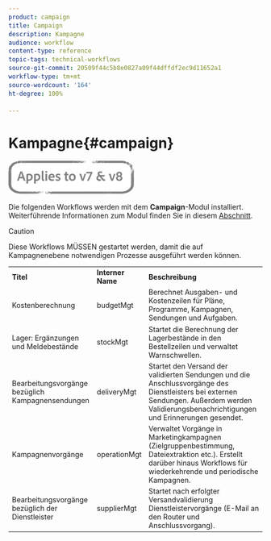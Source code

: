 ```yaml
---
product: campaign
title: Campaign
description: Kampagne
audience: workflow
content-type: reference
topic-tags: technical-workflows
source-git-commit: 20509f44c5b8e0827a09f44dffdf2ec9d11652a1
workflow-type: tm+mt
source-wordcount: '164'
ht-degree: 100%

---
```



# Kampagne{#campaign}

![](../../assets/common.svg)

Die folgenden Workflows werden mit dem **Campaign**-Modul installiert. Weiterführende Informationen zum Modul finden Sie in diesem [Abschnitt](../../campaign/using/designing-marketing-campaigns.md).

>[!CAUTION]
>
>Diese Workflows MÜSSEN gestartet werden, damit die auf Kampagnenebene notwendigen Prozesse ausgeführt werden können.

<table> 
 <tbody> 
  <tr> 
   <td> <strong>Titel</strong><br /> </td> 
   <td> <strong>Interner Name</strong><br /> </td> 
   <td> <strong>Beschreibung</strong><br /> </td> 
  </tr> 
  <tr> 
   <td> <span class="uicontrol">Kostenberechnung</span> <br /> </td> 
   <td> <span class="uicontrol">budgetMgt</span> <br /> </td> 
   <td> Berechnet Ausgaben- und Kostenzeilen für Pläne, Programme, Kampagnen, Sendungen und Aufgaben.<br /> </td> 
  </tr> 
  <tr> 
   <td> <span class="uicontrol">Lager: Ergänzungen und Meldebestände</span> <br /> </td> 
   <td> <span class="uicontrol">stockMgt</span> <br /> </td> 
   <td> Startet die Berechnung der Lagerbestände in den Bestellzeilen und verwaltet Warnschwellen.<br /> </td> 
  </tr> 
  <tr> 
   <td> <span class="uicontrol">Bearbeitungsvorgänge bezüglich Kampagnensendungen</span> <br /> </td> 
   <td> <span class="uicontrol">deliveryMgt</span> <br /> </td> 
   <td> Startet den Versand der validierten Sendungen und die Anschlussvorgänge des Dienstleisters bei externen Sendungen. Außerdem werden Validierungsbenachrichtigungen und Erinnerungen gesendet.<br /> </td> 
  </tr> 
  <tr> 
   <td> <span class="uicontrol">Kampagnenvorgänge</span> <br /> </td> 
   <td> <span class="uicontrol">operationMgt</span> <br /> </td> 
   <td> Verwaltet Vorgänge in Marketingkampagnen (Zielgruppenbestimmung, Dateiextraktion etc.). Erstellt darüber hinaus Workflows für wiederkehrende und periodische Kampagnen.<br /> </td> 
  </tr> 
  <tr> 
   <td> <span class="uicontrol">Bearbeitungsvorgänge bezüglich der Dienstleister</span> <br /> </td> 
   <td> <span class="uicontrol">supplierMgt</span> <br /> </td> 
   <td> Startet nach erfolgter Versandvalidierung Dienstleistervorgänge (E-Mail an den Router und Anschlussvorgang). <br /> </td> 
  </tr> 
 </tbody> 
</table>

